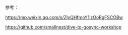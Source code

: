参考：

https://mp.weixin.qq.com/s/ZlyQHfmoY1lzOoRgFSCOBw



https://github.com/smallnest/dive-to-gosync-workshop



